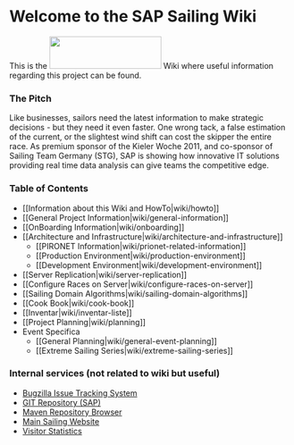 # Welcome to the SAP Sailing Wiki

This is the <img src="http://analysis.sapsailing.com/themes/logo.png" height="58" width="200" /> Wiki where useful information regarding this project can be found.

### The Pitch

Like businesses, sailors need the latest information to make strategic decisions - but they need it even faster. One wrong tack, a false estimation of the current, or the slightest wind shift can cost the skipper the entire race. As premium sponsor of the Kieler Woche 2011, and co-sponsor of Sailing Team Germany (STG), SAP is showing how innovative IT solutions providing real time data analysis can give teams the competitive edge.

### Table of Contents

* [[Information about this Wiki and HowTo|wiki/howto]]
* [[General Project Information|wiki/general-information]]
* [[OnBoarding Information|wiki/onboarding]]
* [[Architecture and Infrastructure|wiki/architecture-and-infrastructure]]
  * [[PIRONET Information|wiki/prionet-related-information]]
  * [[Production Environment|wiki/production-environment]]
  * [[Development Environment|wiki/development-environment]]
* [[Server Replication|wiki/server-replication]]
* [[Configure Races on Server|wiki/configure-races-on-server]]
* [[Sailing Domain Algorithms|wiki/sailing-domain-algorithms]]
* [[Cook Book|wiki/cook-book]]
* [[Inventar|wiki/inventar-liste]]
* [[Project Planning|wiki/planning]]
* Event Specifica
  * [[General Planning|wiki/general-event-planning]]
  * [[Extreme Sailing Series|wiki/extreme-sailing-series]]

### Internal services (not related to wiki but useful)

* [Bugzilla Issue Tracking System](http://bugzilla.sapsailing.com/bugzilla/)
* [GIT Repository (SAP)](ssh://git.wdf.sap.corp:29418/SAPSail/sapsailingcapture.git)
* [Maven Repository Browser](http://maven.sapsailing.com/maven/)
* [Main Sailing Website](http://www.sapsailing.com)
* [Visitor Statistics](http://analysis.sapsailing.com/)
